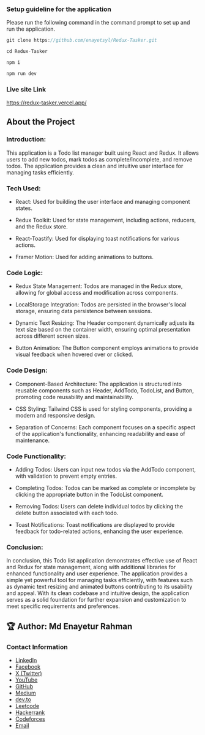 ### Setup guideline for the application

Please run the following command in the command prompt to set up and run the application.

```javascript
git clone https://github.com/enayetsyl/Redux-Tasker.git

cd Redux-Tasker

npm i 

npm run dev

```

### Live site Link

 https://redux-tasker.vercel.app/


 ## About the Project

 
### Introduction:

This application is a Todo list manager built using React and Redux. It allows users to add new todos, mark todos as complete/incomplete, and remove todos. The application provides a clean and intuitive user interface for managing tasks efficiently.

### Tech Used:

- React: Used for building the user interface and managing component states.

- Redux Toolkit: Used for state management, including actions, reducers, and the Redux store.

- React-Toastify: Used for displaying toast notifications for various actions.

- Framer Motion: Used for adding animations to buttons.

### Code Logic:

- Redux State Management: Todos are managed in the Redux store, allowing for global access and modification across components.

- LocalStorage Integration: Todos are persisted in the browser's local storage, ensuring data persistence between sessions.

- Dynamic Text Resizing: The Header component dynamically adjusts its text size based on the container width, ensuring optimal presentation across different screen sizes.

- Button Animation: The Button component employs animations to provide visual feedback when hovered over or clicked.

### Code Design:

- Component-Based Architecture: The application is structured into reusable components such as Header, AddTodo, TodoList, and Button, promoting code reusability and maintainability.

- CSS Styling: Tailwind CSS is used for styling components, providing a modern and responsive design.

- Separation of Concerns: Each component focuses on a specific aspect of the application's functionality, enhancing readability and ease of maintenance.

### Code Functionality:

- Adding Todos: Users can input new todos via the AddTodo component, with validation to prevent empty entries.

- Completing Todos: Todos can be marked as complete or incomplete by clicking the appropriate button in the TodoList component.

- Removing Todos: Users can delete individual todos by clicking the delete button associated with each todo.

- Toast Notifications: Toast notifications are displayed to provide feedback for todo-related actions, enhancing the user experience.

### Conclusion:

In conclusion, this Todo list application demonstrates effective use of React and Redux for state management, along with additional libraries for enhanced functionality and user experience. The application provides a simple yet powerful tool for managing tasks efficiently, with features such as dynamic text resizing and animated buttons contributing to its usability and appeal. With its clean codebase and intuitive design, the application serves as a solid foundation for further expansion and customization to meet specific requirements and preferences.

## 🏆 **Author:** Md Enayetur Rahman

### Contact Information
- [LinkedIn](https://www.linkedin.com/in/md-enayetur-rahman/)
- [Facebook](https://www.facebook.com/profile.php?id=100094416483981)
- [X (Twitter)](https://x.com/enayetu_syl)
- [YouTube](https://www.youtube.com/@MdEnayeturRahman)
- [GitHub](https://github.com/enayetsyl/)
- [Medium](https://medium.com/@enayetflweb)
- [dev.to](https://dev.to/md_enayeturrahman_2560e3)
- [Leetcode](https://leetcode.com/u/XTl7hvNPIc/)
- [Hackerrank](https://www.hackerrank.com/profile/enayetflweb)
- [Codeforces](https://codeforces.com/profile/enayetsyl)
- [Email](mailto:enayetflweb@gmail.com)
